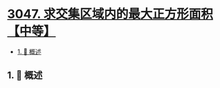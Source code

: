 # [3047. 求交集区域内的最大正方形面积【中等】](https://github.com/tnotesjs/TNotes.leetcode/tree/main/notes/3047.%20%E6%B1%82%E4%BA%A4%E9%9B%86%E5%8C%BA%E5%9F%9F%E5%86%85%E7%9A%84%E6%9C%80%E5%A4%A7%E6%AD%A3%E6%96%B9%E5%BD%A2%E9%9D%A2%E7%A7%AF%E3%80%90%E4%B8%AD%E7%AD%89%E3%80%91)

<!-- region:toc -->

- [1. 📝 概述](#1--概述)

<!-- endregion:toc -->

## 1. 📝 概述
